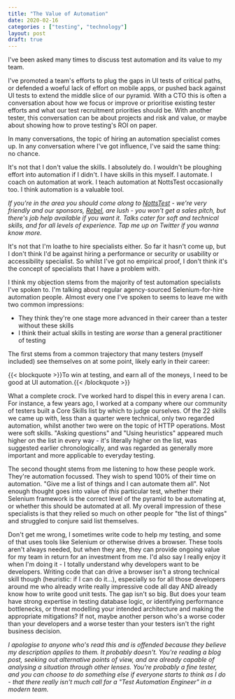```yaml
---
title: "The Value of Automation"
date: 2020-02-16
categories : ["testing", "technology"]
layout: post
draft: true
---
```


I've been asked many times to discuss test automation and its value to my team.

I've promoted a team's efforts to plug the gaps in UI tests of critical paths, or defended a woeful lack of effort on mobile apps, or pushed back against UI tests to extend the middle slice of our pyramid. With a CTO this is often a conversation about how we focus or improve or prioritise existing tester efforts and what our test recruitment priorities should be. With another tester, this conversation can be about projects and risk and value, or maybe about showing how to prove testing's ROI on paper.

In many conversations, the topic of hiring an automation specialist comes up. In any conversation where I've got influence, I've said the same thing: no chance.

It's not that I don't value the skills. I absolutely do. I wouldn't be ploughing effort into automation if I didn't. I have skills in this myself. I automate. I coach on automation at work. I teach automation at NottsTest occasionally too. I think automation is a valuable tool.

_If you're in the area you should come along to [NottsTest](https://www.meetup.com/ministry-of-testing-nottingham/) - we're very friendly and our sponsors, [Rebel](https://rebelrecruiters.co.uk/), are lush - you won't get a sales pitch, but there's job help available if you want it. Talks cater for soft and technical skills, and for all levels of experience. Tap me up on Twitter if you wanna know more._

It's not that I'm loathe to hire specialists either. So far it hasn't come up, but I don't think I'd be against hiring a performance or security or usability or accessibility specialist. So whilst I've got no empirical proof, I don't think it's the concept of specialists that I have a problem with.

I think my objection stems from the majority of test automation specialists I've spoken to. I'm talking about regular agency-sourced Selenium-for-hire automation people. Almost every one I've spoken to seems to leave me with two common impressions:

* They think they're one stage more advanced in their career than a tester without these skills
* I think their actual skills in testing are _worse_ than a general practitioner of testing

The first stems from a common trajectory that many testers (myself included) see themselves on at some point, likely early in their career:

{{< blockquote >}}To win at testing, and earn all of the moneys, I need to be good at UI automation.{{< /blockquote >}}

What a complete crock. I've worked hard to dispel this in every arena I can. For instance, a few years ago, I worked at a company where our community of testers built a Core Skills list by which to judge ourselves. Of the 22 skills we came up with, less than a quarter were technical, only two regarded automation, whilst another two were on the topic of HTTP operations. Most were soft skills. "Asking questions" and "Using heuristics" appeared much higher on the list in every way - it's literally higher on the list, was suggested earlier chronologically, and was regarded as generally more important and more applicable to everyday testing.

The second thought stems from me listening to how these people work. They're automation focussed. They wish to spend 100% of their time on automation. "Give me a list of things and I can automate them all". Not enough thought goes into value of _this_ particular test, whether their Selenium framework is the correct level of the pyramid to be automating at, or whether this should be automated at all. My overall impression of these specialists is that they relied so much on other people for "the list of things" and struggled to conjure said list themselves.

Don't get me wrong, I sometimes write code to help my testing, and some of that uses tools like Selenium or otherwise drives a browser. These tools aren't always needed, but when they are, they can provide ongoing value for my team in return for an investment from me. I'd also say I really enjoy it when I'm doing it - I totally understand why developers want to be developers. Writing code that can drive a browser isn't a strong technical skill though (heuristic: if I can do it...), especially so for all those developers around me who already write really impressive code all day AND already know how to write good unit tests. The gap isn't so big. But does your team have strong expertise in testing database logic, or identifying performance bottlenecks, or threat modelling your intended architecture and making the appropriate mitigations? If not, maybe another person who's a worse coder than your developers and a worse tester than your testers isn't the right business decision.

_I apologise to anyone who's read this and is offended because they believe my description applies to them. It probably doesn't. You're reading a blog post, seeking out alternative points of view, and are already capable of analysing a situation through other lenses. You're probably a fine tester, and you can choose to do something else if everyone starts to think as I do - that there really isn't much call for a "Test Automation Engineer" in a modern team._
